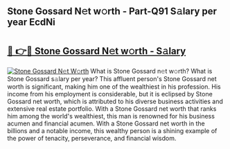 ## Stone Gossard N𝚎t w𝚘rth - Part-Q91 S𝚊lary per year EcdNi

# <h2><a href="http://gc1o88y.nevu.top/?p=Stone+Gossard">🔗 👉🔴 Stone Gossard N𝚎t w𝚘rth - S𝚊lary</a></h2>

[![Stone Gossard N𝚎t W𝚘rth](https://i.imgur.com/Oavwk0R.jpeg)](http://gc1o88y.nevu.top/?p=Stone+Gossard)
What is Stone Gossard n𝚎t w𝚘rth? What is Stone Gossard s𝚊lary per year?
This affluent person's Stone Gossard net worth is significant, making him one of the wealthiest in his profession. His income from his employment is considerable, but it is eclipsed by Stone Gossard net worth, which is attributed to his diverse business activities and extensive real estate portfolio. With a Stone Gossard net worth that ranks him among the world's wealthiest, this man is renowned for his business acumen and financial acumen. With a Stone Gossard net worth in the billions and a notable income, this wealthy person is a shining example of the power of tenacity, perseverance, and financial wisdom.
